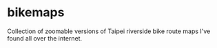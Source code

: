 # bikemaps
Collection of zoomable versions of Taipei riverside bike route maps I've found all over the internet.   
